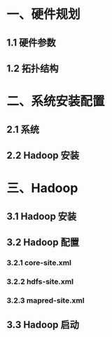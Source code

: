 一、硬件规划
=============

1.1 硬件参数
------------

1.2 拓扑结构
------------

二、系统安装配置
==============

2.1 系统
--------


2.2 Hadoop 安装
----------------


三、Hadoop
===========

3.1 Hadoop 安装
----------------

3.2 Hadoop 配置
----------------

### 3.2.1 core-site.xml
### 3.2.2 hdfs-site.xml
### 3.2.3 mapred-site.xml

3.3 Hadoop 启动
------------------


